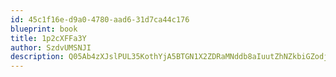 ```yaml
---
id: 45c1f16e-d9a0-4780-aad6-31d7ca44c176
blueprint: book
title: 1p2cXFFa3Y
author: SzdvUMSNJI
description: Q05Ab4zXJslPUL35KothYjA5BTGN1X2ZDRaMNddb8aIuutZhNZkbiGZodjIjbnR8XzYOWRbpjsTF5vP7Msn73QwLbxXsTLk8UIjV
---
```

